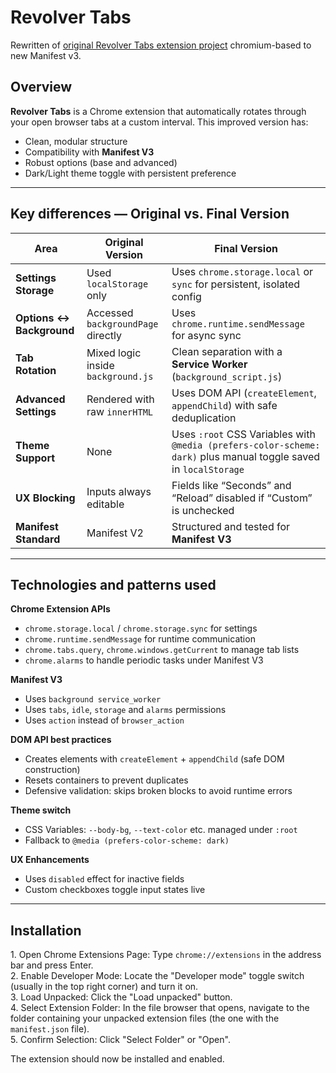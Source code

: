 # **Revolver Tabs**

Rewritten of [original Revolver Tabs extension project](https://code.google.com/archive/p/revolver-chrome-extensions/) chromium-based to new Manifest v3.

## **Overview**

**Revolver Tabs** is a Chrome extension that automatically rotates through your open browser tabs at a custom interval. This improved version has:

- Clean, modular structure
- Compatibility with **Manifest V3**
- Robust options (base and advanced)
- Dark/Light theme toggle with persistent preference

---

## **Key differences — Original vs. Final Version**

| Area                     | Original Version                   | Final Version                                                                                                    |
| ------------------------ | ---------------------------------- | ---------------------------------------------------------------------------------------------------------------- |
| **Settings Storage**     | Used `localStorage` only           | Uses `chrome.storage.local` or `sync` for persistent, isolated config                                            |
| **Options ↔ Background** | Accessed `backgroundPage` directly | Uses `chrome.runtime.sendMessage` for async sync                                                                 |
| **Tab Rotation**         | Mixed logic inside `background.js` | Clean separation with a **Service Worker** (`background_script.js`)                                              |
| **Advanced Settings**    | Rendered with raw `innerHTML`      | Uses DOM API (`createElement`, `appendChild`) with safe deduplication                                            |
| **Theme Support**        | None                               | Uses `:root` CSS Variables with `@media (prefers-color-scheme: dark)` plus manual toggle saved in `localStorage` |
| **UX Blocking**          | Inputs always editable             | Fields like “Seconds” and “Reload” disabled if “Custom” is unchecked                                             |
| **Manifest Standard**    | Manifest V2                        | Structured and tested for **Manifest V3**                                                                        |

---

## **Technologies and patterns used**

**Chrome Extension APIs**

- `chrome.storage.local` / `chrome.storage.sync` for settings
- `chrome.runtime.sendMessage` for runtime communication
- `chrome.tabs.query`, `chrome.windows.getCurrent` to manage tab lists
- `chrome.alarms` to handle periodic tasks under Manifest V3

**Manifest V3**

- Uses `background service_worker`
- Uses `tabs`, `idle`, `storage` and `alarms` permissions
- Uses `action` instead of `browser_action`

**DOM API best practices**

- Creates elements with `createElement` + `appendChild` (safe DOM construction)
- Resets containers to prevent duplicates
- Defensive validation: skips broken blocks to avoid runtime errors

**Theme switch**

- CSS Variables: `--body-bg`, `--text-color` etc. managed under `:root`
- Fallback to `@media (prefers-color-scheme: dark)`

**UX Enhancements**

- Uses `disabled` effect for inactive fields
- Custom checkboxes toggle input states live

---

## **Installation**

1\. Open Chrome Extensions Page: Type `chrome://extensions` in the address bar and press Enter.  
2\. Enable Developer Mode: Locate the "Developer mode" toggle switch (usually in the top right corner) and turn it on.  
3\. Load Unpacked: Click the "Load unpacked" button.  
4\. Select Extension Folder: In the file browser that opens, navigate to the folder containing your unpacked extension files (the one with the `manifest.json` file).  
5\. Confirm Selection: Click "Select Folder" or "Open".

The extension should now be installed and enabled.
